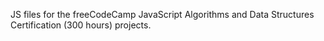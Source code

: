 JS files for the freeCodeCamp JavaScript Algorithms and Data Structures Certification (300 hours) projects.
